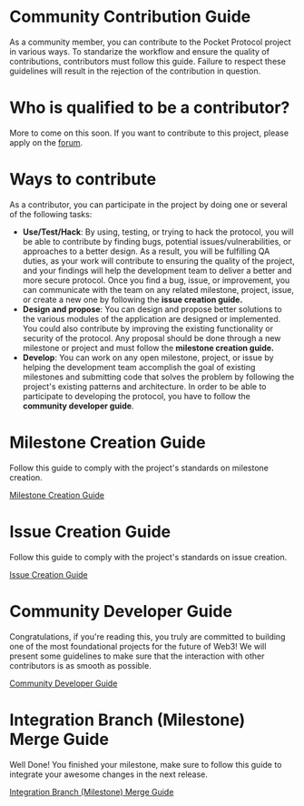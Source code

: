 # Community Contribution Guide

As a community member, you can contribute to the Pocket Protocol project in various ways. To standarize the workflow and ensure the quality of contributions, contributors must follow this guide. Failure to respect these guidelines will result in the rejection of the contribution in question.

# Who is qualified to be a contributor?

More to come on this soon. If you want to contribute to this project, please apply on the [forum](https://forum.pokt.network/).

# Ways to contribute

As a contributor, you can participate in the project by doing one or several of the following tasks:

- **Use/Test/Hack**: By using, testing, or trying to hack the protocol, you will be able to contribute by finding bugs, potential issues/vulnerabilities, or approaches to a better design. As a result, you will be fulfilling QA duties, as your work will contribute to ensuring the quality of the project, and your findings will help the development team to deliver a better and more secure protocol. Once you find a bug, issue, or improvement, you can communicate with the team on any related milestone, project, issue, or create a new one by following the **issue creation guide.**
- **Design and propose**: You can design and propose better solutions to the various modules of the application are designed or implemented. You could also contribute by improving the existing functionality or security of the protocol. Any proposal should be done through a new milestone or project and must follow the **milestone creation guide.**
- **Develop**: You can work on any open milestone, project, or issue by helping the development team accomplish the goal of existing milestones and submitting code that solves the problem by following the project's existing patterns and architecture. In order to be able to participate to developing the protocol, you have to follow the **community developer guide**.

# Milestone Creation Guide

Follow this guide to comply with the project's standards on milestone creation.

[Milestone Creation Guide](contribution/milestone.md)

# Issue Creation Guide

Follow this guide to comply with the project's standards on issue creation.

[Issue Creation Guide](contribution/issue.md)

# Community Developer Guide

Congratulations, if you're reading this, you truly are committed to building one of the most foundational projects for the future of Web3! We will present some guidelines to make sure that the interaction with other contributors is as smooth as possible.

[Community Developer Guide](contribution/development.md)

# Integration Branch (Milestone) Merge Guide

Well Done! You finished your milestone, make sure to follow this guide to integrate your awesome changes in the next release.

[Integration Branch (Milestone) Merge Guide](contribution/merge.md)
